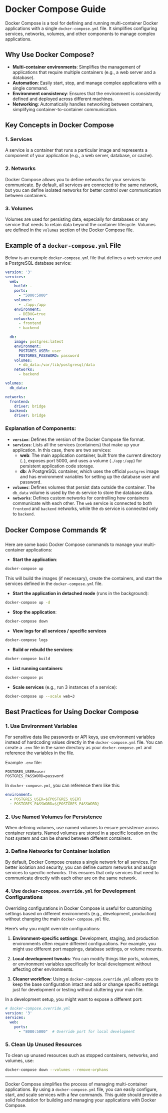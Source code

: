 # Docker Compose Guide

Docker Compose is a tool for defining and running multi-container Docker applications with a single `docker-compose.yml` file. It simplifies configuring services, networks, volumes, and other components to manage complex applications.
## Why Use Docker Compose?

- **Multi-container environments**: Simplifies the management of applications that require multiple containers (e.g., a web server and a database).
- **Automation**: Easily start, stop, and manage complex applications with a single command.
- **Environment consistency**: Ensures that the environment is consistently defined and deployed across different machines.
- **Networking**: Automatically handles networking between containers, simplifying container-to-container communication.

## Key Concepts in Docker Compose

### 1. **Services**
A service is a container that runs a particular image and represents a component of your application (e.g., a web server, database, or cache).

### 2. **Networks**
Docker Compose allows you to define networks for your services to communicate. By default, all services are connected to the same network, but you can define isolated networks for better control over communication between containers.

### 3. **Volumes**
Volumes are used for persisting data, especially for databases or any service that needs to retain data beyond the container lifecycle. Volumes are defined in the `volumes` section of the Docker Compose file.

## Example of a `docker-compose.yml` File

Below is an example `docker-compose.yml` file that defines a web service and a PostgreSQL database service:

```yaml
version: '3'
services:
  web:
    build: .
    ports:
      - "5000:5000"
    volumes:
      - ./app:/app
    environment:
      - DEBUG=true
    networks:
      - frontend
      - backend

  db:
    image: postgres:latest
    environment:
      POSTGRES_USER: user
      POSTGRES_PASSWORD: password
    volumes:
      - db_data:/var/lib/postgresql/data
    networks:
      - backend

volumes:
  db_data:

networks:
  frontend:
    driver: bridge
  backend:
    driver: bridge
```
### Explanation of Components:

- **`version`**: Defines the version of the Docker Compose file format.
- **`services`**: Lists all the services (containers) that make up your application. In this case, there are two services:
    - **web**: The main application container, built from the current directory (`.`), exposes port 5000, and uses a volume (`./app:/app`) for persistent application code storage.
    - **db**: A PostgreSQL container, which uses the official `postgres` image and has environment variables for setting up the database user and password.
- **`volumes`**: Defines volumes that persist data outside the container. The `db_data` volume is used by the `db` service to store the database data.
- **`networks`**: Defines custom networks for controlling how containers communicate with each other. The `web` service is connected to both `frontend` and `backend` networks, while the `db` service is connected only to `backend`.

## Docker Compose Commands 🛠️

Here are some basic Docker Compose commands to manage your multi-container applications:

- **Start the application**:
```bash
docker-compose up
```


This will build the images (if necessary), create the containers, and start the services defined in the `docker-compose.yml` file.

- **Start the application in detached mode** (runs in the background):
```bash
docker-compose up -d
```

- **Stop the application**:
```bash
docker-compose down
```

- **View logs for all services / specific services**
```bash
docker-compose logs
```

- **Build or rebuild the services**:
```bash
docker-compose build
```

- **List running containers**:
```bash
docker-compose ps
```

- **Scale services** (e.g., run 3 instances of a service):
```bash
docker-compose up --scale web=3
```

## Best Practices for Using Docker Compose

### 1. **Use Environment Variables**

For sensitive data like passwords or API keys, use environment variables instead of hardcoding values directly in the `docker-compose.yml` file. You can create a `.env` file in the same directory as your `docker-compose.yml` and reference the variables in the file.

Example `.env` file:
```env
POSTGRES_USER=user
POSTGRES_PASSWORD=password
```

In `docker-compose.yml`, you can reference them like this:
```yaml
environment:
  - POSTGRES_USER=${POSTGRES_USER}
  - POSTGRES_PASSWORD=${POSTGRES_PASSWORD}
```

### 2. **Use Named Volumes for Persistence**

When defining volumes, use named volumes to ensure persistence across container restarts. Named volumes are stored in a specific location on the host system and can be shared between different containers.

### 3. **Define Networks for Container Isolation**

By default, Docker Compose creates a single network for all services. For better isolation and security, you can define custom networks and assign services to specific networks. This ensures that only services that need to communicate directly with each other are on the same network.

### 4. **Use `docker-compose.override.yml` for Development Configurations**

Overriding configurations in Docker Compose is useful for customizing settings based on different environments (e.g., development, production) without changing the main `docker-compose.yml` file.

Here’s why you might override configurations:

1. **Environment-specific settings**: Development, staging, and production environments often require different configurations. For example, you might use different port mappings, database settings, or volume mounts.
    
2. **Local development tweaks**: You can modify things like ports, volumes, or environment variables specifically for local development without affecting other environments.
    
3. **Cleaner workflow**: Using a `docker-compose.override.yml` allows you to keep the base configuration intact and add or change specific settings just for development or testing without cluttering your main file.

In a development setup, you might want to expose a different port:
```yaml
# docker-compose.override.yml
version: '3'
services:
  web:
    ports:
      - "8080:5000"  # Override port for local development
```
### 5. **Clean Up Unused Resources**

To clean up unused resources such as stopped containers, networks, and volumes, use:
```bash
docker-compose down --volumes --remove-orphans
```

---

Docker Compose simplifies the process of managing multi-container applications. By using a `docker-compose.yml` file, you can easily configure, start, and scale services with a few commands. This guide should provide a solid foundation for building and managing your applications with Docker Compose.
